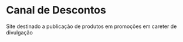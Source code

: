 # Canal de Descontos

Site destinado a publicação de produtos em promoções em careter de divulgação
